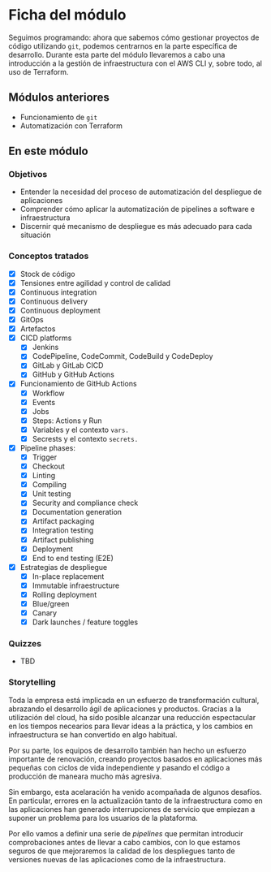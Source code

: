 # Ficha del módulo

Seguimos programando: ahora que sabemos cómo gestionar proyectos de código utilizando `git`, podemos centrarnos
en la parte específica de desarrollo. Durante esta parte del módulo llevaremos a cabo una introducción a la
gestión de infraestructura con el AWS CLI y, sobre todo, al uso de Terraform.

## Módulos anteriores

- Funcionamiento de `git`
- Automatización con Terraform

## En este módulo

### Objetivos

* Entender la necesidad del proceso de automatización del despliegue de aplicaciones
* Comprender cómo aplicar la automatización de pipelines a software e infraestructura
* Discernir qué mecanismo de despliegue es más adecuado para cada situación

### Conceptos tratados

- [x] Stock de código
- [x] Tensiones entre agilidad y control de calidad
- [x] Continuous integration
- [x] Continuous delivery
- [x] Continuous deployment
- [x] GitOps
- [x] Artefactos
- [x] CICD platforms
    - [x] Jenkins
    - [x] CodePipeline, CodeCommit, CodeBuild y CodeDeploy
    - [x] GitLab y GitLab CICD
    - [x] GitHub y GitHub Actions
- [x] Funcionamiento de GitHub Actions
    - [x] Workflow
    - [x] Events
    - [x] Jobs
    - [x] Steps: Actions y Run
    - [x] Variables y el contexto `vars.`
    - [x] Secrests y el contexto `secrets.`
- [x] Pipeline phases:
    - [x] Trigger
    - [x] Checkout
    - [x] Linting
    - [x] Compiling
    - [x] Unit testing
    - [x] Security and compliance check
    - [x] Documentation generation
    - [x] Artifact packaging
    - [x] Integration testing
    - [x] Artifact publishing
    - [x] Deployment
    - [x] End to end testing (E2E)
- [x] Estrategias de despliegue
    - [x] In-place replacement
    - [x] Immutable infraestructure
    - [x] Rolling deployment
    - [x] Blue/green
    - [x] Canary
    - [x] Dark launches / feature toggles

### Quizzes

* TBD

### Storytelling

Toda la empresa está implicada en un esfuerzo de transformación cultural, abrazando el desarrollo
ágil de aplicaciones y productos. Gracias a la utilización del cloud, ha sido posible alcanzar una
reducción espectacular en los tiempos necearios para llevar ideas a la práctica, y los cambios
en infraestructura se han convertido en algo habitual.

Por su parte, los equipos de desarrollo también han hecho un esfuerzo importante de renovación,
creando proyectos basados en aplicaciones más pequeñas con ciclos de vida independiente y pasando
el código a producción de maneara mucho más agresiva.

Sin embargo, esta acelaración ha venido acompañada de algunos desafíos. En particular, errores
en la actualización tanto de la infraestructura como en las aplicaciones han generado interrupciones
de servicio que empiezan a suponer un problema para los usuarios de la plataforma.

Por ello vamos a definir una serie de *pipelines* que permitan introducir comprobaciones antes
de llevar a cabo cambios, con lo que estamos seguros de que mejoraremos la calidad de los despliegues
tanto de versiones nuevas de las aplicaciones como de la infraestructura.